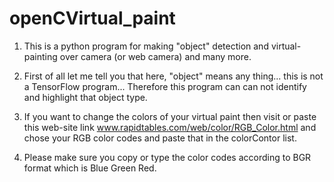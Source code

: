 # openCVirtual_paint
1. This is a python program for making "object" detection and virtual-painting over camera (or web camera) and many more.

2. First of all let me tell you that here, "object" means any thing... this is not a TensorFlow program... Therefore this program can can not identify and highlight that object type.

3. If you want to change the colors of your virtual paint then visit or paste this web-site link www.rapidtables.com/web/color/RGB_Color.html and chose your RGB color codes and paste that in the colorContor list.

4. Please make sure you copy or type the color codes according to BGR format which is Blue Green Red.
